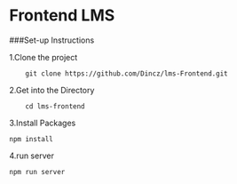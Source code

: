 # Frontend LMS

###Set-up Instructions

1.Clone the project
```
    git clone https://github.com/Dincz/lms-Frontend.git
```

2.Get into the Directory
```
    cd lms-frontend
```

3.Install Packages
```
npm install
```

4.run server
```
npm run server
```

